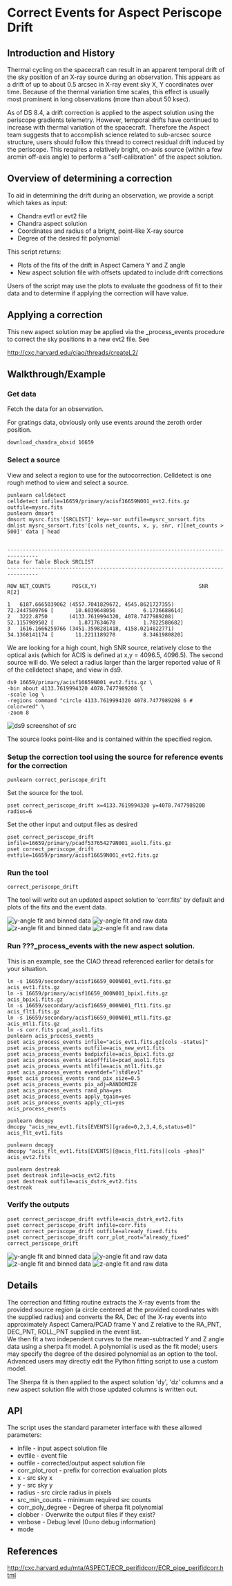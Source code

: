 # Correct Events for Aspect Periscope Drift

## Introduction and History

Thermal cycling on the spacecraft can result in an apparent temporal drift of the sky
position of an X-ray source during an observation.  This appears as a drift of up to about
0.5 arcsec in X-ray event sky X, Y coordinates over time.  Because of the thermal
variation time scales, this effect is usually most prominent in long observations (more
than about 50 ksec).

As of DS 8.4, a drift correction is applied to the aspect solution using the periscope
gradients telemetry.  However, temporal drifts have continued to increase with thermal
variation of the spacecraft.  Therefore the Aspect team suggests that to accomplish
science related to sub-arcsec source structure, users should follow this thread to correct
residual drift induced by the periscope.  This requires a relatively bright, on-axis source (within
a few arcmin off-axis angle) to perform a "self-calibration" of the aspect solution.

## Overview of determining a correction

To aid in determining the drift during an observation, we provide a script which takes as input:

 * Chandra evt1 or evt2 file
 * Chandra aspect solution
 * Coordinates and radius of a bright, point-like X-ray source
 * Degree of the desired fit polynomial

This script returns:

 * Plots of the fits of the drift in Aspect Camera Y and Z angle
 * New aspect solution file with offsets updated to include drift corrections

Users of the script may use the plots to evaluate the goodness of fit to their data and to
determine if applying the correction will have value.


## Applying a correction

This new aspect solution may be applied via the _process_events procedure to correct the
sky positions in a new evt2 file.  See

http://cxc.harvard.edu/ciao/threads/createL2/

## Walkthrough/Example

### Get data

Fetch the data for an observation.

For gratings data, obviously only use events around the zeroth order position.

    download_chandra_obsid 16659

### Select a source

View and select a region to use for the autocorrection. Celldetect is one rough method to view and select a source.

    punlearn celldetect
    celldetect infile=16659/primary/acisf16659N001_evt2.fits.gz outfile=mysrc.fits
    punlearn dmsort
    dmsort mysrc.fits'[SRCLIST]' key=-snr outfile=mysrc_snrsort.fits
    dmlist mysrc_snrsort.fits'[cols net_counts, x, y, snr, r][net_counts > 500]' data | head


    --------------------------------------------------------------------------------
    Data for Table Block SRCLIST
    --------------------------------------------------------------------------------

    ROW NET_COUNTS       POS(X,Y)                                 SNR  R[2]

    1   6187.6665039062 (4557.7041829672, 4545.8621727355)
    72.2447509766 [       10.6039648056         6.1736688614]
    2   3222.8750       (4133.7619994320, 4078.7477989208)
    52.1157989502 [        1.8717634678         1.7822588682]
    3   1616.1666259766 (3451.3598281418, 4158.0214822771)
    34.1368141174 [       11.2211189270         8.3461980820]


We are looking for a high count, high SNR source, relatively close to the optical axis (which for ACIS is
defined at x,y = 4096.5, 4096.5).  The second source will do.  We select a radius larger
than the larger reported value of R of the celldetect shape, and view in ds9.

    ds9 16659/primary/acisf16659N001_evt2.fits.gz \
    -bin about 4133.7619994320 4078.7477989208 \
    -scale log \
    -regions command "circle 4133.7619994320 4078.7477989208 6 # color=red" \
    -zoom 8

![ds9 screenshot of src](ds9_src.png)

The source looks point-like and is contained within the specified region.

### Setup the correction tool using the source for reference events for the correction

    punlearn correct_periscope_drift

Set the source for the tool.

    pset correct_periscope_drift x=4133.7619994320 y=4078.7477989208 radius=6

Set the other input and output files as desired

    pset correct_periscope_drift infile=16659/primary/pcadf537654279N001_asol1.fits.gz
    pset correct_periscope_drift evtfile=16659/primary/acisf16659N001_evt2.fits.gz

### Run the tool

    correct_periscope_drift

The tool will write out an updated aspect solution to 'corr.fits' by default and plots of
the fits and the event data.

![y-angle fit and binned data](corr_fit_yag.png)
![y-angle fit and raw data](corr_data_yag.png)
![z-angle fit and binned data](corr_fit_zag.png)
![z-angle fit and raw data](corr_data_zag.png)

### Run ???_process_events with the new aspect solution.

This is an example, see the CIAO thread referenced earlier for details for your situation.

    ln -s 16659/secondary/acisf16659_000N001_evt1.fits.gz acis_evt1.fits.gz
    ln -s 16659/primary/acisf16659_000N001_bpix1.fits.gz acis_bpix1.fits.gz
    ln -s 16659/secondary/acisf16659_000N001_flt1.fits.gz acis_flt1.fits.gz
    ln -s 16659/secondary/acisf16659_000N001_mtl1.fits.gz acis_mtl1.fits.gz
    ln -s corr.fits pcad_asol1.fits
    punlearn acis_process_events
    pset acis_process_events infile="acis_evt1.fits.gz[cols -status]"
    pset acis_process_events outfile=acis_new_evt1.fits
    pset acis_process_events badpixfile=acis_bpix1.fits.gz
    pset acis_process_events acaofffile=pcad_asol1.fits
    pset acis_process_events mtlfile=acis_mtl1.fits.gz
    pset acis_process_events eventdef=")stdlev1"
    #pset acis_process_events rand_pix_size=0.5
    pset acis_process_events pix_adj=RANDOMIZE
    pset acis_process_events rand_pha=yes
    pset acis_process_events apply_tgain=yes
    pset acis_process_events apply_cti=yes
    acis_process_events

    punlearn dmcopy
    dmcopy "acis_new_evt1.fits[EVENTS][grade=0,2,3,4,6,status=0]"  acis_flt_evt1.fits

    punlearn dmcopy
    dmcopy "acis_flt_evt1.fits[EVENTS][@acis_flt1.fits][cols -phas]" acis_evt2.fits

    punlearn destreak
    pset destreak infile=acis_evt2.fits
    pset destreak outfile=acis_dstrk_evt2.fits
    destreak

### Verify the outputs

    pset correct_periscope_drift evtfile=acis_dstrk_evt2.fits
    pset correct_periscope_drift infile=corr.fits
    pset correct_periscope_drift outfile=already_fixed.fits
    pset correct_periscope_drift corr_plot_root="already_fixed"
    correct_periscope_drift

![y-angle fit and binned data](already_fixed_fit_yag.png)
![y-angle fit and raw data](already_fixed_data_yag.png)
![z-angle fit and binned data](already_fixed_fit_zag.png)
![z-angle fit and raw data](already_fixed_data_zag.png)


## Details


The correction and fitting routine extracts the X-ray events from the provided source
region (a circle centered at the provided coordinates with the supplied radius) and converts
the RA, Dec of the X-ray events into approximately Aspect Camera/PCAD frame Y and Z
relative to the RA_PNT, DEC_PNT, ROLL_PNT supplied in the event list.  
We then fit a two independent curves to the mean-subtracted Y and Z angle data using a sherpa fit model.
A polynomial is used as the fit model; users may specify the degree of the desired
polynomial as an option to the tool. Advanced users may directly edit the Python fitting script to use a custom
model.

The Sherpa fit is then applied to the aspect solution 'dy', 'dz' columns and a new aspect
solution file with those updated columns is written out.

## API

The script uses the standard parameter interface with these allowed parameters:

 * infile - input aspect solution file
 * evtfile - event file
 * outfile - corrected/output aspect solution file
 * corr_plot_root - prefix for correction evaluation plots
 * x - src sky x
 * y - src sky y
 * radius - src circle radius in pixels
 * src_min_counts - minimum required src counts
 * corr_poly_degree - Degree of sherpa fit polynomial
 * clobber - Overwrite the output files if they exist?
 * verbose - Debug level (0=no debug information)
 * mode


## References

http://cxc.harvard.edu/mta/ASPECT/ECR_perifidcorr/ECR_pipe_perifidcorr.html
